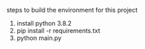 steps to build the environment for this project

1. install python 3.8.2
2. pip install -r requirements.txt
3. python main.py